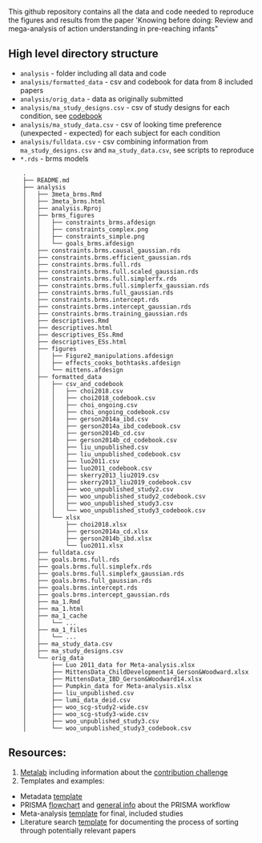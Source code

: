 This github repository contains all the data and code needed to reproduce the figures and results from the paper 'Knowing before doing: Review and mega-analysis of action understanding in pre-reaching infants"

## High level directory structure
- `analysis` - folder including all data and code
- `analysis/formatted_data` - csv and codebook for data from 8 included papers
- `analysis/orig_data` - data as originally submitted
- `analysis/ma_study_designs.csv` - csv of study designs for each condition, see [codebook](https://docs.google.com/spreadsheets/d/1-tEF2RZS6OjN8_kEeWTIHrI-lr5VpvC_58wk4X7YUC0/edit#gid=1931065704)
- `analysis/ma_study_data.csv` - csv of looking time preference (unexpected - expected) for each subject for each condition
- `analysis/fulldata.csv` - csv combining information from `ma_study_designs.csv` and `ma_study_data.csv`, see scripts to reproduce
- `*.rds` - brms models

```
    .
    ├── README.md
    ├── analysis
    │   ├── 3meta_brms.Rmd
    │   ├── 3meta_brms.html
    │   ├── analysis.Rproj
    │   ├── brms_figures
    │   │   ├── constraints_brms.afdesign
    │   │   ├── constraints_complex.png
    │   │   ├── constraints_simple.png
    │   │   └── goals_brms.afdesign
    │   ├── constraints.brms.causal_gaussian.rds
    │   ├── constraints.brms.efficient_gaussian.rds
    │   ├── constraints.brms.full.rds
    │   ├── constraints.brms.full.scaled_gaussian.rds
    │   ├── constraints.brms.full.simplerfx.rds
    │   ├── constraints.brms.full.simplerfx_gaussian.rds
    │   ├── constraints.brms.full_gaussian.rds
    │   ├── constraints.brms.intercept.rds
    │   ├── constraints.brms.intercept_gaussian.rds
    │   ├── constraints.brms.training_gaussian.rds
    │   ├── descriptives.Rmd
    │   ├── descriptives.html
    │   ├── descriptives_ESs.Rmd
    │   ├── descriptives_ESs.html
    │   ├── figures
    │   │   ├── Figure2_manipulations.afdesign
    │   │   ├── effects_cooks_bothtasks.afdesign
    │   │   └── mittens.afdesign
    │   ├── formatted_data
    │   │   ├── csv_and_codebook
    │   │   │   ├── choi2018.csv
    │   │   │   ├── choi2018_codebook.csv
    │   │   │   ├── choi_ongoing.csv
    │   │   │   ├── choi_ongoing_codebook.csv
    │   │   │   ├── gerson2014a_ibd.csv
    │   │   │   ├── gerson2014a_ibd_codebook.csv
    │   │   │   ├── gerson2014b_cd.csv
    │   │   │   ├── gerson2014b_cd_codebook.csv
    │   │   │   ├── liu_unpublished.csv
    │   │   │   ├── liu_unpublished_codebook.csv
    │   │   │   ├── luo2011.csv
    │   │   │   ├── luo2011_codebook.csv
    │   │   │   ├── skerry2013_liu2019.csv
    │   │   │   ├── skerry2013_liu2019_codebook.csv
    │   │   │   ├── woo_unpublished_study2.csv
    │   │   │   ├── woo_unpublished_study2_codebook.csv
    │   │   │   ├── woo_unpublished_study3.csv
    │   │   │   └── woo_unpublished_study3_codebook.csv
    │   │   └── xlsx
    │   │       ├── choi2018.xlsx
    │   │       ├── gerson2014a_cd.xlsx
    │   │       ├── gerson2014b_ibd.xlsx
    │   │       └── luo2011.xlsx
    │   ├── fulldata.csv
    │   ├── goals.brms.full.rds
    │   ├── goals.brms.full.simplefx.rds
    │   ├── goals.brms.full.simplefx_gaussian.rds
    │   ├── goals.brms.full_gaussian.rds
    │   ├── goals.brms.intercept.rds
    │   ├── goals.brms.intercept_gaussian.rds
    │   ├── ma_1.Rmd
    │   ├── ma_1.html
    │   ├── ma_1_cache
    │   │   └── ...
    │   ├── ma_1_files
    │   │   └── ...
    │   ├── ma_study_data.csv
    │   ├── ma_study_designs.csv
    │   └── orig_data
    │       ├── Luo 2011_data for Meta-analysis.xlsx
    │       ├── MittensData_ChildDevelopment14_Gerson&Woodward.xlsx
    │       ├── MittensData_IBD_Gerson&Woodward14.xlsx
    │       ├── Pumpkin_data for Meta-analysis.xlsx
    │       ├── liu_unpublished.csv
    │       ├── lumi_data_deid.csv
    │       ├── woo_scg-study2-wide.csv
    │       ├── woo_scg-study3-wide.csv
    │       ├── woo_unpublished_study3.csv
    │       └── woo_unpublished_study3_codebook.csv
```

## Resources:
1. [Metalab](http://metalab.stanford.edu/) including information about the [contribution challenge](https://docs.google.com/document/d/1WH6y-7Hq-BRs7PAfH7jJY8qvPdBcy8IeHxfXeaqAJUI/edit)
2. Templates and examples:
- Metadata [template](https://docs.google.com/document/d/12SpehtoFfIvUjUBHYvi9rnIKeXAYduFdofRlQ0HAh5s/edit)
- PRISMA [flowchart](https://docs.google.com/presentation/d/1DKY8BTZZ82bGyGwpGsyyzsilOqE1F1NcDLTKWtCe9AY/edit#slide=id.p) and [general info](http://prisma-statement.org/) about the PRISMA workflow
- Meta-analysis [template](https://docs.google.com/spreadsheets/d/12Y_2BcFSu48t0F8a_xrY1Ro2fJoCIV1h8O627WNcrjY/edit#gid=0) for final, included studies 
- Literature search [template](https://docs.google.com/spreadsheets/d/1mtN4g6FddpBljQzrR-mS0y414M9wQNjK4Vz09nLOe2s/edit#gid=0) for documenting the process of sorting through potentially relevant papers 


